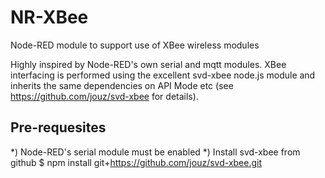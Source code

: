 NR-XBee
=======

Node-RED module to support use of XBee wireless modules

Highly inspired by Node-RED's own serial and mqtt modules. XBee interfacing is performed
using the excellent svd-xbee node.js module and inherits the same dependencies on 
API Mode etc (see https://github.com/jouz/svd-xbee for details).

Pre-requesites
--------------
*) Node-RED's serial module must be enabled
*) Install svd-xbee from github 
	$ npm install git+https://github.com/jouz/svd-xbee.git 

